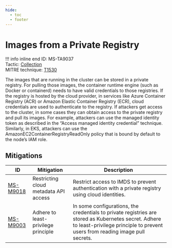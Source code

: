 ```yaml
---
hide:
  - toc
  - footer
---
```


# Images from a Private Registry

!!! info inline end
    ID: MS-TA9037<br>
    Tactic: [Collection](../tactics/Collection/index.md) <br>
    MITRE technique: [T1530](https://attack.mitre.org/techniques/T1530/)

The images that are running in the cluster can be stored in a private registry. For pulling those images, the container runtime engine (such as Docker or containerd) needs to have valid credentials to those registries. If the registry is hosted by the cloud provider, in services like Azure Container Registry (ACR) or Amazon Elastic Container Registry (ECR), cloud credentials are used to authenticate to the registry. If attackers get access to the cluster, in some cases they can obtain access to the private registry and pull its images. For example, attackers can use the managed identity token as described in the “Access managed identity credential” technique. Similarly, in EKS, attackers can use the AmazonEC2ContainerRegistryReadOnly policy that is bound by default to the node’s IAM role.

## Mitigations

|ID|Mitigation|Description|
|--|----------|-----------|
|[MS-M9018](../mitigations/MS-M9018%20Restricting%20cloud%20metadata%20API%20access.md)|Restricting cloud metadata API access|Restrict access to IMDS to prevent authentication with a private registry using cloud identities.|
|[MS-M9003](../mitigations/MS-M9003%20Adhere%20to%20least-privilege%20principle.md)|Adhere to least-privilege principle|In some configurations, the credentials to private registries are stored as Kubernetes secret. Adhere to least-privilege principle to prevent users from reading image pull secrets.|